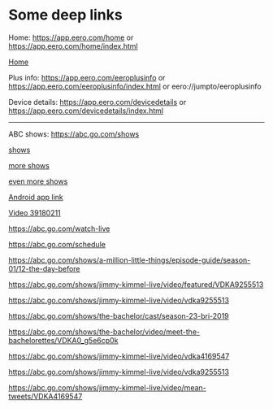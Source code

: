 # Some deep links

Home: https://app.eero.com/home or https://app.eero.com/home/index.html

<a href="eero://jumpto/home">Home</a>

Plus info: https://app.eero.com/eeroplusinfo or https://app.eero.com/eeroplusinfo/index.html or eero://jumpto/eeroplusinfo

Device details: https://app.eero.com/devicedetails or https://app.eero.com/devicedetails/index.html

------

ABC shows: https://abc.go.com/shows

[shows](https://abc.go.com/shows)

[more shows](http://abcplayer/shows)

[even more shows](abcplayer://shows)

[Android app link](android-app://com.abc.abcnews/abcnews/video/abcnews~41463246)

[Video 39180211](abcnews://video/abcnews~39180211)

https://abc.go.com/watch-live

https://abc.go.com/schedule

https://abc.go.com/shows/a-million-little-things/episode-guide/season-01/12-the-day-before

https://abc.go.com/shows/jimmy-kimmel-live/video/featured/VDKA9255513

https://abc.go.com/shows/jimmy-kimmel-live/video/vdka9255513

https://abc.go.com/shows/the-bachelor/cast/season-23-bri-2019

https://abc.go.com/shows/the-bachelor/video/meet-the-bachelorettes/VDKA0_g5e6cp0k

https://abc.go.com/shows/jimmy-kimmel-live/video/vdka4169547

https://abc.go.com/shows/jimmy-kimmel-live/video/vdka9255513

https://abc.go.com/shows/jimmy-kimmel-live/video/mean-tweets/VDKA4169547
